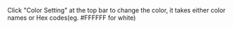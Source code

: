 Click "Color Setting" at the top bar to change the color, it takes either color names or Hex codes(eg. #FFFFFF for white)